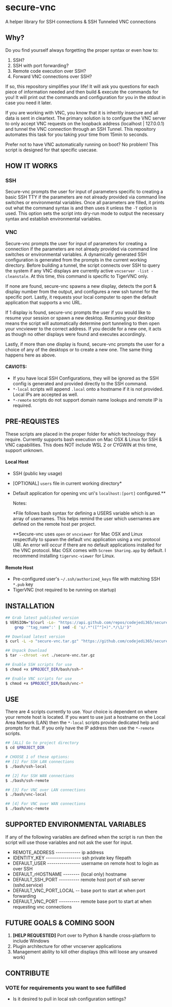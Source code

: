 # secure-vnc
A helper library for SSH connections &amp; SSH Tunneled VNC connections

## Why?
Do you find yourself always forgetting the proper syntax or even how to:
1. SSH?
2. SSH with port forwarding?
3. Remote code execution over SSH?
4. Forward VNC connections over SSH?

If so, this repository simplifies your life!  It will ask you questions for each piece of information needed and then build & execute the commands for you!  It will print out the commands and configuration for you in the stdout in case you need it later.  

If you are working with VNC, you know that it is inheritly insecure and all data is sent in cleartext.  The primary solution is to configure the VNC server to only accept VNC requests on the loopback address (localhost | 127.0.0.1) and tunnel the VNC connection through an SSH Tunnel.  This repository automates this task for you taking your time from 15min to seconds.  

Prefer not to have VNC automatically running on boot?  No problem!  This script is designed for that specific usecase.  

## HOW IT WORKS

### SSH
Secure-vnc prompts the user for input of parameters specific to creating a basic SSH TTY if the parameters are not already provided via command line switches or environmental variables.  Once all parameters are filled, it prints out what the command syntax is and then uses it unless the `-T` option is used.  This option sets the script into dry-run mode to output the necessary syntax and establish environmental variables.

### VNC
Secure-vnc prompts the user for input of parameters for creating a connection if the parameters are not already provided via command line switches or environmental variables.  A dynamically generated SSH configuration is generated from the prompts in the current working directory.  Before building a tunnel, the script connects over SSH to query the system if any VNC displays are currently active `vncserver -list -cleanstale`.  At this time, this command is specific to TigerVNC only.

If none are found, secure-vnc spawns a new display, detects the port & display number from the output, and configures a new ssh tunnel for the specific port.  Lastly, it  requests your local computer to open the default application that supports a vnc URL.

If 1 display is found, secure-vnc prompts the user if you would like to resume your session or spawn a new desktop.  Resuming your desktop means the script will automatically determine port tunneling to then open your vncviewer to the correct address.  If you decide for a new one, it acts as though no other displays were found and executes accordingly.

Lastly, if more than one display is found, secure-vnc prompts the user for a choice of any of the desktops or to create a new one.  The same thing happens here as above.

#### CAVIOTS:
- If you have local SSH Configurations, they will be ignored as the SSH config is generated and provided directly to the SSH command.
- `*-local` scripts will append `.local` onto a hostname if it is not provided.  Local IPs are accepted as well.
- `*-remote` scripts do not support domain name lookups and remote IP is required.

## PRE-REQUISTES
These scripts are placed in the proper folder for which technology they require.  Currently supports bash execution on Mac OSX & Linux for SSH & VNC capabilities.   This does NOT include WSL 2 or CYGWIN at this time, support unknown.
#### Local Host
- SSH (public key usage)
- [OPTIONAL] `users` file in current working directory\*
- Default application for opening vnc uri's `localhost:[port]` configured.\*\*

    Notes:
    
    \*File follows bash syntax for defining a USERS variable which is an array of usernames.  This helps remind the user which usernames are defined on the remote host per project.
    
    \*\*Secure-vnc uses `open` or `vncviewer` for Mac OSX and Linux respectfully to spawn the default vnc application using a vnc protocol URI.  An error will occur if there are no default applications installed for the VNC protocol. Mac OSX comes with `Screen Sharing.app` by default.  I recommend installing `tigervnc-viewer` for Linux.

#### Remote Host
- Pre-configured user's `~/.ssh/authorized_keys` file with matching SSH `*.pub` key
- TigerVNC (not required to be running on startup)

## INSTALLATION

```sh
## Grab latest published version
$ VERSION="$(curl -Lo- "https://api.github.com/repos/codejedi365/secure-vnc/releases/latest" | \
    grep '"tag_name":' | sed -E 's/.*"([^"]+)".*/\1/')"

## Download latest version
$ curl -L -o "secure-vnc.tar.gz" "https://github.com/codejedi365/secure-vnc/archive/${VERSION}.tar.gz"

## Unpack Download
$ tar --chroot -xvt ./secure-vnc.tar.gz

## Enable SSH scripts for use
$ chmod +x $PROJECT_DIR/bash/ssh-* 

## Enable VNC scripts for use
$ chmod +x $PROJECT_DIR/bash/vnc-*
```

## USE
There are 4 scripts currently to use.  Your choice is dependent on where your remote host is located.  If you want to use just a hostname on the Local Area Network (LAN) then the `*-local` scripts provide dedicated help and prompts for that.  If you only have the IP address then use the `*-remote` scripts.
```sh
## [ALL] Go to project directory
$ cd $PROJECT_DIR

# CHOOSE 1 of these options:
## [1] For SSH LAN connections
$ ./bash/ssh-local

## [2] For SSH WAN connections
$ ./bash/ssh-remote

## [3] For VNC over LAN connections
$ ./bash/vnc-local

## [4] For VNC over WAN connections
$ ./bash/vnc-remote
```

## SUPPORTED ENVIRONMENTAL VARIABLES
If any of the following variables are defined when the script is run then the script will use those variables and not ask the user for input.
- REMOTE_ADDRESS ------------ ip address
- IDENTITY_KEY ----------------- ssh private key filepath
- DEFAULT_USER ---------------- username on remote host to login as over SSH
- DEFAULT_rHOSTNAME -------- (local only) hostname
- DEFAULT_SSH_PORT ---------- remote host port of ssh server (sshd.service)
- DEFAULT_VNC_PORT_LOCAL -- base port to start at when port forwarding
- DEFAULT_VNC_PORT ---------- remote base port to start at when requesting vnc connections

## FUTURE GOALS & COMING SOON
1. **[HELP REQUESTED]** Port over to Python & handle cross-platform to include Windows
2. Plugin architecture for other vncserver applications
3. Management ability to kill other displays (this will loose any unsaved work)

## CONTRIBUTE

### VOTE for requirements you want to see fulfilled
- Is it desired to pull in local ssh configuration settings? <!-- #1 -->
